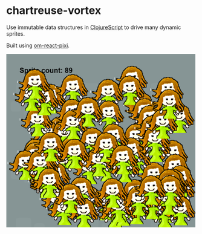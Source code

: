 # chartreuse-vortex
Use immutable data structures in [ClojureScript](https://github.com/clojure/clojurescript) to drive many dynamic sprites.

Built using [om-react-pixi](https://github.com/Izzimach/om-react-pixi).

![sprites sprites sprites](screenshot.png)
